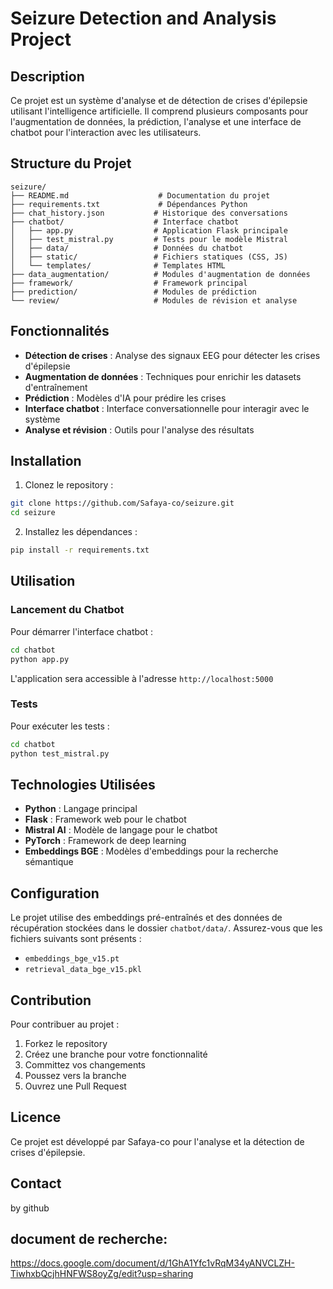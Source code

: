 # Seizure Detection and Analysis Project

## Description
Ce projet est un système d'analyse et de détection de crises d'épilepsie utilisant l'intelligence artificielle. Il comprend plusieurs composants pour l'augmentation de données, la prédiction, l'analyse et une interface de chatbot pour l'interaction avec les utilisateurs.

## Structure du Projet

```
seizure/
├── README.md                    # Documentation du projet
├── requirements.txt             # Dépendances Python
├── chat_history.json           # Historique des conversations
├── chatbot/                    # Interface chatbot
│   ├── app.py                  # Application Flask principale
│   ├── test_mistral.py         # Tests pour le modèle Mistral
│   ├── data/                   # Données du chatbot
│   ├── static/                 # Fichiers statiques (CSS, JS)
│   └── templates/              # Templates HTML
├── data_augmentation/          # Modules d'augmentation de données
├── framework/                  # Framework principal
├── prediction/                 # Modules de prédiction
└── review/                     # Modules de révision et analyse
```

## Fonctionnalités

- **Détection de crises** : Analyse des signaux EEG pour détecter les crises d'épilepsie
- **Augmentation de données** : Techniques pour enrichir les datasets d'entraînement
- **Prédiction** : Modèles d'IA pour prédire les crises
- **Interface chatbot** : Interface conversationnelle pour interagir avec le système
- **Analyse et révision** : Outils pour l'analyse des résultats

## Installation

1. Clonez le repository :
```bash
git clone https://github.com/Safaya-co/seizure.git
cd seizure
```

2. Installez les dépendances :
```bash
pip install -r requirements.txt
```

## Utilisation

### Lancement du Chatbot
Pour démarrer l'interface chatbot :
```bash
cd chatbot
python app.py
```

L'application sera accessible à l'adresse `http://localhost:5000`

### Tests
Pour exécuter les tests :
```bash
cd chatbot
python test_mistral.py
```

## Technologies Utilisées

- **Python** : Langage principal
- **Flask** : Framework web pour le chatbot
- **Mistral AI** : Modèle de langage pour le chatbot
- **PyTorch** : Framework de deep learning
- **Embeddings BGE** : Modèles d'embeddings pour la recherche sémantique

## Configuration

Le projet utilise des embeddings pré-entraînés et des données de récupération stockées dans le dossier `chatbot/data/`. Assurez-vous que les fichiers suivants sont présents :
- `embeddings_bge_v15.pt`
- `retrieval_data_bge_v15.pkl`

## Contribution

Pour contribuer au projet :
1. Forkez le repository
2. Créez une branche pour votre fonctionnalité
3. Committez vos changements
4. Poussez vers la branche
5. Ouvrez une Pull Request

## Licence

Ce projet est développé par Safaya-co pour l'analyse et la détection de crises d'épilepsie.

## Contact
by github

## document de recherche:
https://docs.google.com/document/d/1GhA1Yfc1vRqM34yANVCLZH-TiwhxbQcjhHNFWS8oyZg/edit?usp=sharing
